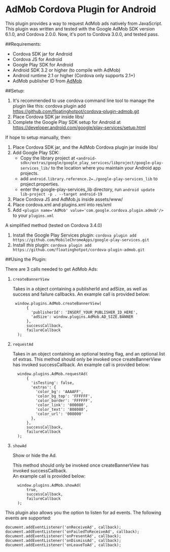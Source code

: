 AdMob Cordova Plugin for Android
================================

This plugin provides a way to request AdMob ads natively from JavaScript.
This plugin was written and tested with the Google AdMob SDK version 6.1.0,
and Cordova 2.0.0.
Now, it's port to Cordova 3.0.0, and tested pass.

##Requirements:

- Cordova SDK jar for Android
- Cordova JS for Android
- Google Play SDK for Android
- Android SDK 3.2 or higher (to compile with AdMob)
- Android runtime 2.1 or higher (Cordova only supports 2.1+)
- AdMob publisher ID from [AdMob](www.admob.com)

##Setup:

1. It's recommended to use cordova command line tool to manage the plugin like this:
   cordova plugin add https://github.com/floatinghotpot/cordova-plugin-admob.git
2. Place Cordova SDK jar inside libs/
3. Complete the Google Play SDK setup for Android at
   https://developer.android.com/google/play-services/setup.html

If hope to setup manually, then:

1. Place Cordova SDK jar, and the AdMob Cordova plugin
   jar inside libs/
2. Add Google Play SDK:
      * Copy the library project at ```<android-sdk>/extras/google/google_play_services/libproject/google-play-services_lib/``` to the location where you maintain your Android app projects. 
      * add ```android.library.reference.2=./google-play-services_lib``` to project.properties.
      * enter the google-play-services_lib directory, run ```android update lib-project -p . --target android-19```
3. Place Cordova JS and AdMob.js inside assets/www/
4. Place cordova.xml and plugins.xml into res/xml
5. Add `<plugin name='AdMob' value='com.google.cordova.plugin.admob'/>`
   to your `plugins.xml`

A simplified method (tested on Cordova 3.4.0)

1. Install the Google Play Services plugin:
```cordova plugin add https://github.com/MobileChromeApps/google-play-services.git```
2. Install _this_ plugin:
```cordova plugin add https://github.com/floatinghotpot/cordova-plugin-admob.git```

##Using the Plugin:

There are 3 calls needed to get AdMob Ads:

1. `createBannerView`

   Takes in a object containing a publisherId and adSize, as well as success
   and failure callbacks.  An example call is provided below:

        window.plugins.AdMob.createBannerView(
             {
               'publisherId': 'INSERT_YOUR_PUBLISHER_ID_HERE',
               'adSize': window.plugins.AdMob.AD_SIZE.BANNER
             },
             successCallback,
             failureCallback
         );

2. `requestAd`

   Takes in an object containing an optional testing flag, and an optional
   list of extras.  This method should only be invoked once createBannerView
   has invoked successCallback.  An example call is provided below:

         window.plugins.AdMob.requestAd(
             {
               'isTesting': false,
               'extras': {
                 'color_bg': 'AAAAFF',
                 'color_bg_top': 'FFFFFF',
                 'color_border': 'FFFFFF',
                 'color_link': '000080',
                 'color_text': '808080',
                 'color_url': '008000'
               },
             },
             successCallback,
             failureCallback
         );


3. `showAd`

   Show or hide the Ad.
   
   This method should only be invoked once createBannerView has invoked successCallback.  
   An example call is provided below:

         window.plugins.AdMob.showAd( 
             true,
             successCallback,
             failureCallback
         );

This plugin also allows you the option to listen for ad events.  The following
events are supported:

    document.addEventListener('onReceiveAd', callback);
    document.addEventListener('onFailedToReceiveAd', callback);
    document.addEventListener('onPresentAd', callback);
    document.addEventListener('onDismissAd', callback);
    document.addEventListener('onLeaveToAd', callback); 
